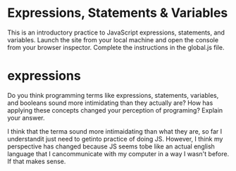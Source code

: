 # Expressions, Statements & Variables
This is an introductory practice to JavaScript expressions, statements, and variables. Launch the site from your local machine and open the console from your browser inspector. Complete the instructions in the global.js file.
# expressions
Do you think programming terms like expressions, statements, variables, and booleans sound more intimidating than they actually are? How has applying these concepts changed your perception of programing? Explain your answer.

I think that the terma sound more intimaidating than what they are, so far I understandit just need to getinto practice of doing JS. However, I think my perspective has changed because JS seems tobe like an actual english language that I cancommunicate with my computer in a way I wasn't before. If that makes sense.
